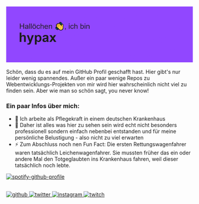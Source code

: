 ![header](https://github.com/hypaxx/hypaxx/blob/main/header.png?raw=true "header")

Schön, dass du es auf mein GitHub Profil geschafft hast. Hier gibt's nur leider wenig spannendes. Außer ein paar wenige Repos zu Webentwicklungs-Projekten von mir wird hier wahrscheinlich nicht viel zu finden sein. Aber wie man so schön sagt, you never know!

### Ein paar Infos über mich:
- 🏥 Ich arbeite als Pflegekraft in einem deutschen Krankenhaus
- 🤔 Daher ist alles was hier zu sehen sein wird echt nicht besonders professionell sondern einfach nebenbei entstanden und für meine persönliche Belustigung - also nicht zu viel erwarten
- ⚡ Zum Abschluss noch nen Fun Fact: Die ersten Rettungswagenfahrer waren tatsächlich Leichenwagenfahrer. Sie mussten früher das ein oder andere Mal den Totgeglaubten ins Krankenhaus fahren, weil dieser tatsächlich noch lebte.

<!--[![Spotify](https://novatorem-hypaxx.vercel.app/api/spotify)](https://open.spotify.com/user/hayapax)-->
[![spotify-github-profile](https://spotify-github-profile.vercel.app/api/view?uid=hayapax&cover_image=true&theme=default&bar_color=53b14f&bar_color_cover=true)](https://spotify-github-profile.vercel.app/api/view?uid=hayapax&redirect=true)

<br />

<div>
<a href="https://github.com/hypaxx" target="_blank">
<img src=https://img.shields.io/badge/github-%2324292e.svg?&style=for-the-badge&logo=github&logoColor=white alt=github style="margin-bottom: 5px;" />
</a>
<a href="https://twitter.com/josually" target="_blank">
<img src=https://img.shields.io/badge/twitter-%2300acee.svg?&style=for-the-badge&logo=twitter&logoColor=white alt=twitter style="margin-bottom: 5px;" />
</a>
<a href="https://instagram.com/josually" target="_blank">
<img src=https://img.shields.io/badge/instagram-%23000000.svg?&style=for-the-badge&logo=instagram&logoColor=white alt=instagram style="margin-bottom: 5px;" />
</a>  
<a href="https://www.twitch.tv/josually" target="_blank">
<img src=https://img.shields.io/badge/twitch-9146FF.svg?&style=for-the-badge&logo=twitch&logoColor=white&labelColor=#fff alt=twitch style="margin-bottom: 5px;" />
</a>  
</div>
